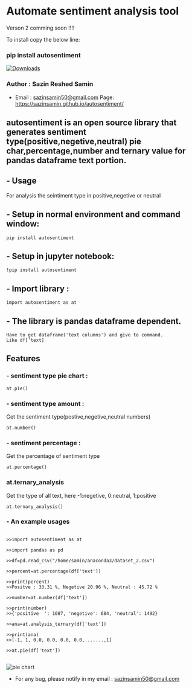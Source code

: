 # Automate sentiment analysis tool

Verson 2 comming soon !!!!

To install copy the below line: 
### pip install autosentiment

[![Downloads](https://pepy.tech/badge/autosentiment)](https://pepy.tech/project/autosentiment)

### Author : Sazin Reshed Samin

* Email : <sazinsamin50@gmail.com>
Page: <https://sazinsamin.github.io/autosentiment/>


## autosentiment is an open source library that generates sentiment type(positive,negetive,neutral) pie char,percentage,number and ternary value for pandas dataframe text portion.


## - Usage
For analysis the seintiment type in positive,negetive or neutral


## - Setup in normal environment and command window:
```
pip install autosentiment
```


## - Setup in jupyter notebook:
```
!pip install autosentiment
```


## - Import library : 
```
import autosentiment as at
```


## - The library is pandas dataframe dependent.
```
Have to get dataframe('text columns') and give to command.
Like df['text]
```




## Features
### - sentiment type pie chart :
```
at.pie()
```

### - sentiment type amount : 
Get the sentiment type(postive,negetive,neutral numbers)
```
at.number()
```


### - sentiment percentage :
Get the percentage of sentiment type
```
at.percentage() 

```


### at.ternary_analysis
Get the type of all text, here -1:negetive, 0:neutral, 1:positive

```
at.ternary_analysis()
```


### - An example usages

```

>>import autosentiment as at

>>import pandas as pd

>>df=pd.read_csv("/home/samin/anaconda3/dataset_2.csv")

>>percent=at.percentage(df['text'])

>>print(percent)
>>Positve : 33.31 %, Negetive 20.96 %, Neutral : 45.72 %

>>number=at.number(df['text'])

>>print(number)
>>{'positive  ': 1087, 'negetive': 684, 'neutral': 1492}

>>ana=at.analysis_ternary(df['text'])

>>print(ana)
>>[-1, 1, 0.0, 0.0, 0.0, 0.0,.......,1]

>>at.pie(df['text'])


```
![pie chart](image_12.png)




* For any bug, please notify in my email : <sazinsamin50@gmail.com>






